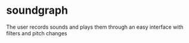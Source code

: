 # soundgraph
The user records sounds and plays them through an easy interface with filters and pitch changes
